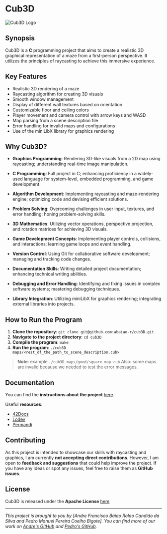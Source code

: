 # Cub3D

![Cub3D Logo](cub3d_logo.png)

## Synopsis

Cub3D is a **C** programming project that aims to create a realistic 3D graphical representation of a maze from a first-person perspective. It utilizes the principles of raycasting to achieve this immersive experience.

## Key Features

- Realistic 3D rendering of a maze
- Raycasting algorithm for creating 3D visuals
- Smooth window management
- Display of different wall textures based on orientation
- Customizable floor and ceiling colors
- Player movement and camera control with arrow keys and WASD
- Map parsing from a scene description file
- Error handling for invalid maps and configurations
- Use of the miniLibX library for graphics rendering

## Why Cub3D?

- **Graphics Programming**: Rendering 3D-like visuals from a 2D map using raycasting; understanding real-time image manipulation.

- **C Programming**: Full project in C; enhancing proficiency in a widely-used language for system-level, embedded programming, and game development.

- **Algorithm Development**: Implementing raycasting and maze-rendering engine; optimizing code and devising efficient solutions.

- **Problem Solving**: Overcoming challenges in user input, textures, and error handling; honing problem-solving skills.

- **3D Mathematics**: Utilizing vector operations, perspective projection, and rotation matrices for achieving 3D visuals.

- **Game Development Concepts**: Implementing player controls, collisions, and interactions; learning game loops and event handling.

- **Version Control**: Using Git for collaborative software development; managing and tracking code changes.

- **Documentation Skills**: Writing detailed project documentation; enhancing technical writing abilities.

- **Debugging and Error Handling**: Identifying and fixing issues in complex software systems; mastering debugging techniques.

- **Library Integration**: Utilizing miniLibX for graphics rendering; integrating external libraries into projects.

## How to Run the Program

1. **Clone the repository**: `git clone git@github.com:abaiao-r/cub3D.git`
2. **Navigate to the project directory**: `cd cub3D`
3. **Compile the program**: `make`
4. **Run the program**: `./cub3D maps/<rest_of_the_path_to_scene_description.cub>`

> **Note**: example `./cub3D maps/good/square_map.cub`
> Also: some maps are invalid because we needed to test the error messages.

## Documentation

You can find the **instructions about the project** [here](/cub3d_(subject).pdf).

Useful **resources**:
- [42Docs](https://harm-smits.github.io/42docs/libs/minilibx)
- [Lodev](https://lodev.org/cgtutor/raycasting.html)
- [Permandi](https://permadi.com/1996/05/ray-casting-tutorial-table-of-contents/)


## Contributing

As this project is intended to showcase our skills with raycasting and graphics, I am currently **not accepting direct contributions**. However, I am open to **feedback and suggestions** that could help improve the project. If you have any ideas or spot any issues, feel free to raise them as **GitHub issues**.

## License

Cub3D is released under the **Apache License** [here](/LICENSE)

---

*This project is brought to you by [Andre Francisco Baiao Rolao Candido da Silva and Pedro Manuel Pereira Coelho Bigote]. You can find more of our work on [Andre's GitHub](https://github.com/abaiao-r) and [Pedro's GitHub](https://github.com/pedperei).* 
